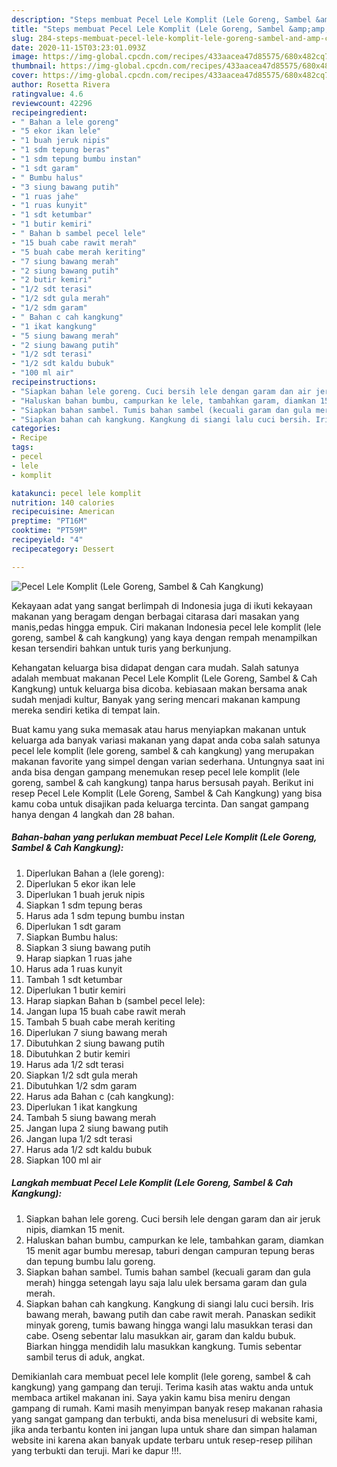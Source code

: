 ```yaml
---
description: "Steps membuat Pecel Lele Komplit (Lele Goreng, Sambel &amp;amp; Cah Kangkung) Terbukti"
title: "Steps membuat Pecel Lele Komplit (Lele Goreng, Sambel &amp;amp; Cah Kangkung) Terbukti"
slug: 284-steps-membuat-pecel-lele-komplit-lele-goreng-sambel-and-amp-cah-kangkung-terbukti
date: 2020-11-15T03:23:01.093Z
image: https://img-global.cpcdn.com/recipes/433aacea47d85575/680x482cq70/pecel-lele-komplit-lele-goreng-sambel-cah-kangkung-foto-resep-utama.jpg
thumbnail: https://img-global.cpcdn.com/recipes/433aacea47d85575/680x482cq70/pecel-lele-komplit-lele-goreng-sambel-cah-kangkung-foto-resep-utama.jpg
cover: https://img-global.cpcdn.com/recipes/433aacea47d85575/680x482cq70/pecel-lele-komplit-lele-goreng-sambel-cah-kangkung-foto-resep-utama.jpg
author: Rosetta Rivera
ratingvalue: 4.6
reviewcount: 42296
recipeingredient:
- " Bahan a lele goreng"
- "5 ekor ikan lele"
- "1 buah jeruk nipis"
- "1 sdm tepung beras"
- "1 sdm tepung bumbu instan"
- "1 sdt garam"
- " Bumbu halus"
- "3 siung bawang putih"
- "1 ruas jahe"
- "1 ruas kunyit"
- "1 sdt ketumbar"
- "1 butir kemiri"
- " Bahan b sambel pecel lele"
- "15 buah cabe rawit merah"
- "5 buah cabe merah keriting"
- "7 siung bawang merah"
- "2 siung bawang putih"
- "2 butir kemiri"
- "1/2 sdt terasi"
- "1/2 sdt gula merah"
- "1/2 sdm garam"
- " Bahan c cah kangkung"
- "1 ikat kangkung"
- "5 siung bawang merah"
- "2 siung bawang putih"
- "1/2 sdt terasi"
- "1/2 sdt kaldu bubuk"
- "100 ml air"
recipeinstructions:
- "Siapkan bahan lele goreng. Cuci bersih lele dengan garam dan air jeruk nipis, diamkan 15 menit."
- "Haluskan bahan bumbu, campurkan ke lele, tambahkan garam, diamkan 15 menit agar bumbu meresap, taburi dengan campuran tepung beras dan tepung bumbu lalu goreng."
- "Siapkan bahan sambel. Tumis bahan sambel (kecuali garam dan gula merah) hingga setengah layu saja lalu ulek bersama garam dan gula merah."
- "Siapkan bahan cah kangkung. Kangkung di siangi lalu cuci bersih. Iris bawang merah, bawang putih dan cabe rawit merah. Panaskan sedikit minyak goreng, tumis bawang hingga wangi lalu masukkan terasi dan cabe. Oseng sebentar lalu masukkan air, garam dan kaldu bubuk. Biarkan hingga mendidih lalu masukkan kangkung. Tumis sebentar sambil terus di aduk, angkat."
categories:
- Recipe
tags:
- pecel
- lele
- komplit

katakunci: pecel lele komplit 
nutrition: 140 calories
recipecuisine: American
preptime: "PT16M"
cooktime: "PT59M"
recipeyield: "4"
recipecategory: Dessert

---
```



![Pecel Lele Komplit (Lele Goreng, Sambel &amp; Cah Kangkung)](https://img-global.cpcdn.com/recipes/433aacea47d85575/680x482cq70/pecel-lele-komplit-lele-goreng-sambel-cah-kangkung-foto-resep-utama.jpg)

Kekayaan adat yang sangat berlimpah di Indonesia juga di ikuti kekayaan makanan yang beragam dengan berbagai citarasa dari masakan yang manis,pedas hingga empuk. Ciri makanan Indonesia pecel lele komplit (lele goreng, sambel &amp; cah kangkung) yang kaya dengan rempah menampilkan kesan tersendiri bahkan untuk turis yang berkunjung.


Kehangatan keluarga bisa didapat dengan cara mudah. Salah satunya adalah membuat makanan Pecel Lele Komplit (Lele Goreng, Sambel &amp; Cah Kangkung) untuk keluarga bisa dicoba. kebiasaan makan bersama anak sudah menjadi kultur, Banyak yang sering mencari makanan kampung mereka sendiri ketika di tempat lain.



Buat kamu yang suka memasak atau harus menyiapkan makanan untuk keluarga ada banyak variasi makanan yang dapat anda coba salah satunya pecel lele komplit (lele goreng, sambel &amp; cah kangkung) yang merupakan makanan favorite yang simpel dengan varian sederhana. Untungnya saat ini anda bisa dengan gampang menemukan resep pecel lele komplit (lele goreng, sambel &amp; cah kangkung) tanpa harus bersusah payah.
Berikut ini resep Pecel Lele Komplit (Lele Goreng, Sambel &amp; Cah Kangkung) yang bisa kamu coba untuk disajikan pada keluarga tercinta. Dan sangat gampang hanya dengan 4 langkah dan 28 bahan.


<!--inarticleads1-->

##### Bahan-bahan yang perlukan membuat Pecel Lele Komplit (Lele Goreng, Sambel &amp; Cah Kangkung):

1. Diperlukan  Bahan a (lele goreng):
1. Diperlukan 5 ekor ikan lele
1. Diperlukan 1 buah jeruk nipis
1. Siapkan 1 sdm tepung beras
1. Harus ada 1 sdm tepung bumbu instan
1. Diperlukan 1 sdt garam
1. Siapkan  Bumbu halus:
1. Siapkan 3 siung bawang putih
1. Harap siapkan 1 ruas jahe
1. Harus ada 1 ruas kunyit
1. Tambah 1 sdt ketumbar
1. Diperlukan 1 butir kemiri
1. Harap siapkan  Bahan b (sambel pecel lele):
1. Jangan lupa 15 buah cabe rawit merah
1. Tambah 5 buah cabe merah keriting
1. Diperlukan 7 siung bawang merah
1. Dibutuhkan 2 siung bawang putih
1. Dibutuhkan 2 butir kemiri
1. Harus ada 1/2 sdt terasi
1. Siapkan 1/2 sdt gula merah
1. Dibutuhkan 1/2 sdm garam
1. Harus ada  Bahan c (cah kangkung):
1. Diperlukan 1 ikat kangkung
1. Tambah 5 siung bawang merah
1. Jangan lupa 2 siung bawang putih
1. Jangan lupa 1/2 sdt terasi
1. Harus ada 1/2 sdt kaldu bubuk
1. Siapkan 100 ml air




<!--inarticleads2-->

##### Langkah membuat  Pecel Lele Komplit (Lele Goreng, Sambel &amp; Cah Kangkung):

1. Siapkan bahan lele goreng. Cuci bersih lele dengan garam dan air jeruk nipis, diamkan 15 menit.
1. Haluskan bahan bumbu, campurkan ke lele, tambahkan garam, diamkan 15 menit agar bumbu meresap, taburi dengan campuran tepung beras dan tepung bumbu lalu goreng.
1. Siapkan bahan sambel. Tumis bahan sambel (kecuali garam dan gula merah) hingga setengah layu saja lalu ulek bersama garam dan gula merah.
1. Siapkan bahan cah kangkung. Kangkung di siangi lalu cuci bersih. Iris bawang merah, bawang putih dan cabe rawit merah. Panaskan sedikit minyak goreng, tumis bawang hingga wangi lalu masukkan terasi dan cabe. Oseng sebentar lalu masukkan air, garam dan kaldu bubuk. Biarkan hingga mendidih lalu masukkan kangkung. Tumis sebentar sambil terus di aduk, angkat.




Demikianlah cara membuat pecel lele komplit (lele goreng, sambel &amp; cah kangkung) yang gampang dan teruji. Terima kasih atas waktu anda untuk membaca artikel makanan ini. Saya yakin kamu bisa meniru dengan gampang di rumah. Kami masih menyimpan banyak resep makanan rahasia yang sangat gampang dan terbukti, anda bisa menelusuri di website kami, jika anda terbantu konten ini jangan lupa untuk share dan simpan halaman website ini karena akan banyak update terbaru untuk resep-resep pilihan yang terbukti dan teruji. Mari ke dapur !!!. 
